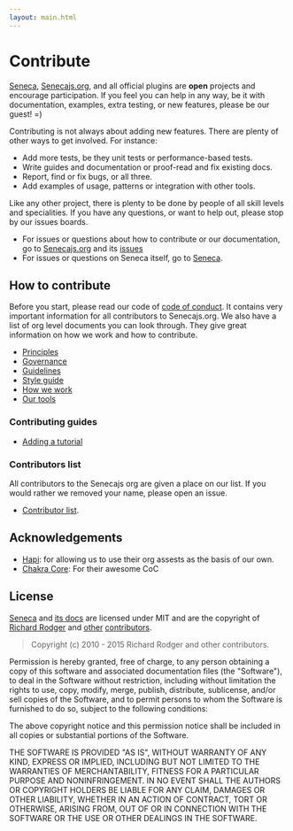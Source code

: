 ```yaml
---
layout: main.html
---
```


# Contribute
[Seneca][], [Senecajs.org][], and all official plugins are __open__ projects and encourage
participation. If you feel you can help in any way, be it with documentation, examples, extra
testing, or new features, please be our guest! =)

Contributing is not always about adding new features. There are plenty of other ways to get
involved. For instance:

- Add more tests, be they unit tests or performance-based tests.
- Write guides and documentation or proof-read and fix existing docs.
- Report, find or fix bugs, or all three.
- Add examples of usage, patterns or integration with other tools.

Like any other project, there is plenty to be done by people of all skill levels and specialities.
If you have any questions, or want to help out, please stop by our issues boards.

- For issues or questions about how to contribute or our documentation, go to [Senecajs.org][] and its [issues][org_issues]
- For issues or questions on Seneca itself, go to [Seneca][code_issues].

## How to contribute
Before you start, please read our code of [code of conduct][]. It contains very important information for
all contributors to Senecajs.org. We also have a list of org level documents you can look through.
They give great information on how we work and how to contribute.

- [Principles][]
- [Governance][]
- [Guidelines][]
- [Style guide][]
- [How we work][]
- [Our tools][]

### Contributing guides

- [Adding a tutorial][]

### Contributors list
All contributors to the Senecajs org are given a place on our list. If you would rather we removed
your name, please open an issue.

- [Contributor list][contributors].

## Acknowledgements

- [Hapi][]: for allowing us to use their org assests as the basis of our own.
- [Chakra Core][]: For their awesome CoC

## License
[Seneca][] and [its docs][Senecajs.org] are licensed under MIT and
are the copyright of [Richard Rodger][] and [other][contributors] [contributors][].

> Copyright (c) 2010 - 2015 Richard Rodger and other contributors.

Permission is hereby granted, free of charge, to any person obtaining a copy
of this software and associated documentation files (the "Software"), to deal
in the Software without restriction, including without limitation the rights
to use, copy, modify, merge, publish, distribute, sublicense, and/or sell
copies of the Software, and to permit persons to whom the Software is
furnished to do so, subject to the following conditions:

The above copyright notice and this permission notice shall be included in
all copies or substantial portions of the Software.

THE SOFTWARE IS PROVIDED "AS IS", WITHOUT WARRANTY OF ANY KIND, EXPRESS OR
IMPLIED, INCLUDING BUT NOT LIMITED TO THE WARRANTIES OF MERCHANTABILITY,
FITNESS FOR A PARTICULAR PURPOSE AND NONINFRINGEMENT. IN NO EVENT SHALL THE
AUTHORS OR COPYRIGHT HOLDERS BE LIABLE FOR ANY CLAIM, DAMAGES OR OTHER
LIABILITY, WHETHER IN AN ACTION OF CONTRACT, TORT OR OTHERWISE, ARISING FROM,
OUT OF OR IN CONNECTION WITH THE SOFTWARE OR THE USE OR OTHER DEALINGS IN
THE SOFTWARE.

[Adding a tutorial]: ./adding-a-tutorial.html
[Seneca]: https://github.com/senecajs/seneca
[code_issues]: https://github.com/senecajs/seneca/issues
[Senecajs.org]: https://github.com/senecajs/senecajs.org
[org_issues]: https://github.com/senecajs/senecajs.org/issues
[other]: https://github.com/senecajs/senecajs.org/contributors
[contributors]: /contributors/
[Richard Rodger]: https://github.com/rjrodger
[Hapi]: https://github.com/hapijs

[Principles]: ./principles.html
[Governance]: ./governance.html
[Guidelines]: ./guidelines.html
[Style guide]: ./styleguide.html
[Code of Conduct]: ./code-of-conduct.html
[Our tools]: ./our-tools.html
[How we Work]: ./how-we-work.html
[Code of conduct]: ./code-of-conduct.html

[email]: mailto:hello@nearform.com
[homepage]: http://contributor-covenant.org
[version]: http://contributor-covenant.org/version/1/3/0/
[opencoc]: http://todogroup.org/opencodeofconduct/
[Chakra Core]: https://github.com/Microsoft/ChakraCore
